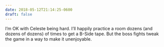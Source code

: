```yaml
---
date: 2018-05-12T21:14:25-0600
draft: false
---
```


I’m OK with Celeste being hard. I’ll happily practice a room dozens (and dozens of dozens) of times to get a B-Side tape. But the boss fights tweak the game in a way to make it unenjoyable.

